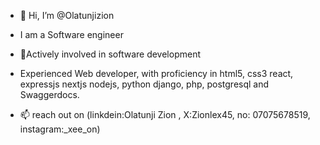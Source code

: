 - 👋 Hi, I’m @Olatunjizion
- I am a Software engineer 
- 👀Actively involved in software development
- Experienced Web developer, with proficiency in html5, css3 react, expressjs  nextjs nodejs, python django, php, postgresql and Swaggerdocs.

- 📫 reach out on (linkdein:Olatunji Zion , X:Zionlex45, no: 07075678519, instagram:_xee_on)
  
